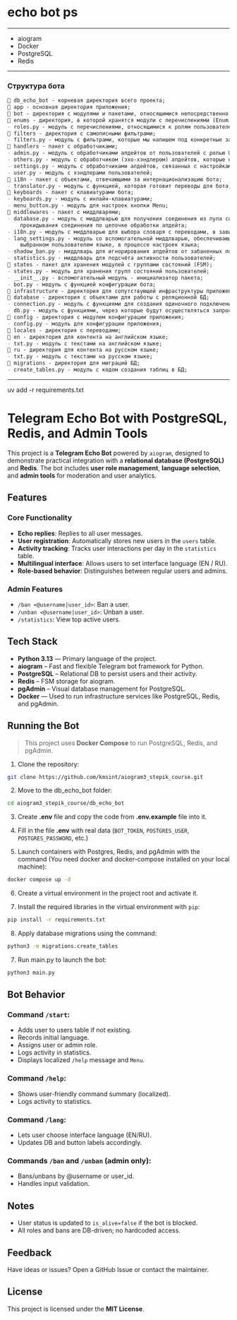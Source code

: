 # echo bot ps

---
* aiogram  
* Docker  
* PostgreSQL  
* Redis  
---
### Структура бота

```markdown
📁 db_echo_bot - корневая директория всего проекта;  
📁 app - основная директория приложения;  
📁 bot - директория с модулями и пакетами, относящимися непосредственно к боту;  
📁 enums - директория, в которой хранятся модули с перечислениями (Enum'ы);  
- roles.py - модуль с перечислениями, относящимися к ролям пользователей;  
📁 filters - директория с самописными фильтрами;  
- filters.py - модуль с фильтрами, которые мы напишем под конкретные задачи бота;  
📁 handlers - пакет с обработчиками;  
- admin.py - модуль с обработчиками апдейтов от пользователей с ролью UserRole.ADMIN;  
- others.py - модуль с обработчиком (эхо-хэндлером) апдейтов, которые не попали в другие хэндлеры;  
- settings.py - модуль с обработчиками апдейтов, связанных с настройками языка пользователя;  
- user.py - модуль с хэндлерами пользователей;  
📁 i18n - пакет с объектами, отвечающими за интернационализацию бота;  
- translator.py - модуль с функцией, которая готовит переводы для бота;  
📁 keyboards - пакет с клавиатурами бота;  
- keyboards.py - модуль с инлайн-клавиатурами;  
- menu_button.py - модуль для настроек кнопки Menu;  
📁 middlewares - пакет с миддлварями;  
- database.py - модуль с миддлварью для получения соединения из пула соединений, открытия транзакции и 
    прокидывания соединения по цепочке обработки апдейта;  
- i18n.py - модуль с миддлварью для выбора словаря с переводами, в зависимости от языка пользователя;  
- lang_settings.py - модуль со вспомогательной миддлварью, обеспечивающей отображение текстов на 
    выбранном пользователем языке, в процессе настроек языка;  
- shadow_ban.py - миддлварь для игнорирования апдейтов от забаненных пользователей;  
- statistics.py - миддлварь для подсчёта активности пользователей;  
📁 states - пакет для хранения модулей с группами состояний (FSM);  
- states.py - модуль для хранения групп состояний пользователей;  
- __init__.py - вспомогательный модуль - инициализатор пакета;  
- bot.py - модуль с функцией конфигурации бота;  
📁 infrastructure - директория для сопутствующей инфраструктуры приложения;  
📁 database - директория c объектами для работы с реляционной БД;  
- connection.py - модуль с функциями для создания одиночного подключения и пула подключений к реляционной БД;  
- db.py - модуль с функциями, через которые будут осуществляться запросы к БД;  
📁 config - директория с модулем конфигурации приложения;  
- config.py - модуль для конфигурации приложения;  
📁 locales - директория с переводами;  
📁 en - директория для контента на английском языке;  
- txt.py - модуль с текстами на английском языке;  
📁 ru - директория для контента на русском языке;  
- txt.py - модуль с текстами на русском языке;  
📁 migrations - директория для миграций БД;
- create_tables.py - модуль с кодом создания таблиц в БД;
```

---

uv add -r requirements.txt

# Telegram Echo Bot with PostgreSQL, Redis, and Admin Tools

This project is a **Telegram Echo Bot** powered by `aiogram`, designed to demonstrate practical integration with a **relational database (PostgreSQL)** and **Redis**. The bot includes **user role management**, **language selection**, and **admin tools** for moderation and user analytics.

## Features

### Core Functionality

- **Echo replies**: Replies to all user messages.
- **User registration**: Automatically stores new users in the `users` table.
- **Activity tracking**: Tracks user interactions per day in the `statistics` table.
- **Multilingual interface**: Allows users to set interface language (EN / RU).
- **Role-based behavior**: Distinguishes between regular users and admins.

### Admin Features

- `/ban <@username|user_id>`: Ban a user.
- `/unban <@username|user_id>`: Unban a user.
- `/statistics`: View top active users.

## Tech Stack

- **Python 3.13** — Primary language of the project.
- **aiogram** – Fast and flexible Telegram bot framework for Python.
- **PostgreSQL** – Relational DB to persist users and their activity.
- **Redis** – FSM storage for aiogram.
- **pgAdmin** – Visual database management for PostgreSQL.
- **Docker** — Used to run infrastructure services like PostgreSQL, Redis, and pgAdmin.

## Running the Bot

> This project uses **Docker Compose** to run PostgreSQL, Redis, and pgAdmin.

1. Clone the repository:

```bash
git clone https://github.com/kmsint/aiogram3_stepik_course.git
```
2. Move to the db_echo_bot folder:

```bash
cd aiogram3_stepik_course/db_echo_bot
```

3. Create **.env** file and copy the code from **.env.example** file into it.

4. Fill in the file **.env** with real data (`BOT_TOKEN`, `POSTGRES_USER`, `POSTGRES_PASSWORD`, etc.)

5. Launch containers with Postgres, Redis, and pgAdmin with the command (You need docker and docker-compose installed on your local machine):

```bash
docker compose up -d
```

6. Create a virtual environment in the project root and activate it.

7. Install the required libraries in the virtual environment with `pip`:

```bash
pip install -r requirements.txt
```

8. Apply database migrations using the command:

```bash
python3 -m migrations.create_tables
```

7. Run main.py to launch the bot:

```bash
python3 main.py
```

## Bot Behavior

### Command `/start`:

- Adds user to users table if not existing.
- Records initial language.
- Assigns user or admin role.
- Logs activity in statistics.
- Displays localized `/help` message and `Menu`.

### Command `/help`:

- Shows user-friendly command summary (localized).
- Logs activity to statistics.

### Command `/lang`:

- Lets user choose interface language (EN/RU).
- Updates DB and button labels accordingly.

### Commands `/ban` and `/unban` (admin only):

- Bans/unbans by @username or user_id.
- Handles input validation.

## Notes

- User status is updated to `is_alive=false` if the bot is blocked.
- All roles and bans are DB-driven; no hardcoded access.

## Feedback

Have ideas or issues? Open a GitHub Issue or contact the maintainer.

## License

This project is licensed under the **MIT License**.

